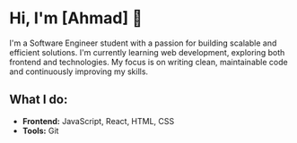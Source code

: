 # Hi, I'm [Ahmad] 👋

I'm a Software Engineer student with a passion for building scalable and efficient solutions. I'm currently learning web development, exploring both frontend and  technologies. My focus is on writing clean, maintainable code and continuously improving my skills.

## What I do:
- **Frontend:** JavaScript, React, HTML, CSS
- **Tools:** Git




<!--
**lemix7/lemix7** is a ✨ _special_ ✨ repository because its `README.md` (this file) appears on your GitHub profile.

Here are some ideas to get you started:

- 🔭 I’m currently working on ...
- 🌱 I’m currently learning ...
- 👯 I’m looking to collaborate on ...
- 🤔 I’m looking for help with ...
- 💬 Ask me about ...
- 📫 How to reach me: ...
- 😄 Pronouns: ...
- ⚡ Fun fact: ...
-->
